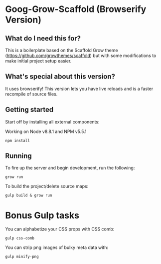 # Goog-Grow-Scaffold (Browserify Version)

## What do I need this for?
This is a boilerplate based on the Scaffold Grow theme (https://github.com/growthemes/scaffold) but with some
modifications to make initial project setup easier.

## What's special about this version?
It uses browserify! This version lets you have live reloads and is a faster recompile of source files.

## Getting started
Start off by installing all external components:

Working on Node v8.8.1 and NPM v5.5.1

```
npm install
```

## Running
To fire up the server and begin development, run the following:
```
grow run
```

To build the project/delete source maps:
```
gulp build & grow run
```

# Bonus Gulp tasks

You can alphabetize your CSS props with CSS comb:
```
gulp css-comb
```

You can strip png images of bulky meta data with:
```
gulp minify-png
```
